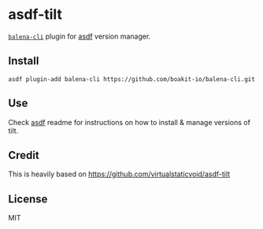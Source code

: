 # asdf-tilt

[`balena-cli`][util] plugin for [asdf](https://github.com/asdf-vm/asdf) version manager.

## Install

```
asdf plugin-add balena-cli https://github.com/boakit-io/balena-cli.git
```

## Use

Check [asdf](https://github.com/asdf-vm/asdf) readme for instructions on how to install & manage versions of tilt.

[util]: https://github.com/balena-io/balena-cli

## Credit

This is heavily based on https://github.com/virtualstaticvoid/asdf-tilt

## License

MIT
